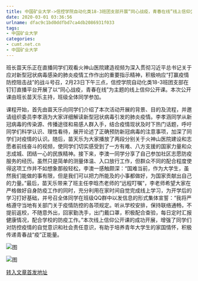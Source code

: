 ```yaml
---
title: 中国矿业大学->信控学院自动化类18-3班团支部开展“同心战疫，青春在线”线上信仰公开课 | cumt.net.cn
date: 2020-03-01 03:36:56
urlname: dfac9c1bd0ddfbd7ca4db2086931f033
tags: 
- 中国矿业大学
categories:
- cumt.net.cn
- 中国矿业大学
---
```

班长苗天乐正在直播同学们观看火神山医院建造视频为深入贯彻习近平总书记关于应对新型冠状病毒感染的肺炎疫情工作作出的重要指示精神，积极响应“打赢疫情防控阻击战”的战斗号召，2月23日下午三点，信控学院自动化类18-3班团支部在钉钉直播平台开展了以“同心战疫，青春在线”为主题的线上信仰公开课。本次公开课由班长苗天乐主持，班级全体同学参加。

课程开始，首先由苗天乐向同学们介绍了本次活动开展的背景、目的及流程，并邀请组织委员李孝涵为大家详细解读新型冠状病毒引发的肺炎疫情。李孝涵同学从新冠病毒的传染源、传播途径和易感人群入手，结合疫情现状及时下热门话题，呼吁同学们科学认识、理性看待，展开论述了正确预防新冠病毒的注意事项，加深了同学们对疫情的认识。随后，苗天乐为大家播放了两段分别关于火神山医院建设和志愿者前线奋斗的视频，使同学们切实感受到了一方有难、八方支援的国家力量和众志成城、团结一心的民族精神。接下来，李澳一同学分享了自己参加社区志愿防疫服务的经历。虽然只是简单的测量体温、入口放行工作，但群众不同的配合程度使得这项工作并不如想象那般轻松，李澳一感触颇深：“国难当前，作为大学生，虽然我们能做的事有限，但是我们可以把力所能及的小事都做好，为国家贡献出自己的力量。”最后，苗天乐带来了班主任李晗杰老师的“远程叮嘱”，李老师希望大家在严格做好自身防疫工作的同时，充分利用在家时间自觉完成线上学习，为开学后的学习打好基础，并号召全体同学在班级QQ群中以发信息的形式集体宣誓：“我将严格遵守当地有关部门关于疫情防控的各项规定。听从学校安排，保持联络通畅，不提前返校，不随意外出，回家勤洗手，出门戴口罩，积极配合查验，每日定时汇报健康情况，配合学校的防疫工作。”本次线上信仰公开课的成功开展，增强了同学们对防控疫情的自觉意识和社会责任意识，有助于培养青年大学生的家国情怀，积极传递青春战“疫”正能量。

![图](http://xwzx.cumt.edu.cn/_upload/article/images/ad/1e/02749fcf45648f18ca95378212c9/b397cedb-7484-4524-9eca-747c6f42be8d.png)

![图](http://xwzx.cumt.edu.cn/_upload/article/images/ad/1e/02749fcf45648f18ca95378212c9/023cf907-b6d1-4a28-bd38-f0fa35a34d6f.png)

[转入文章首发地址](http://xwzx.cumt.edu.cn/89/0c/c523a559372/page.htm)